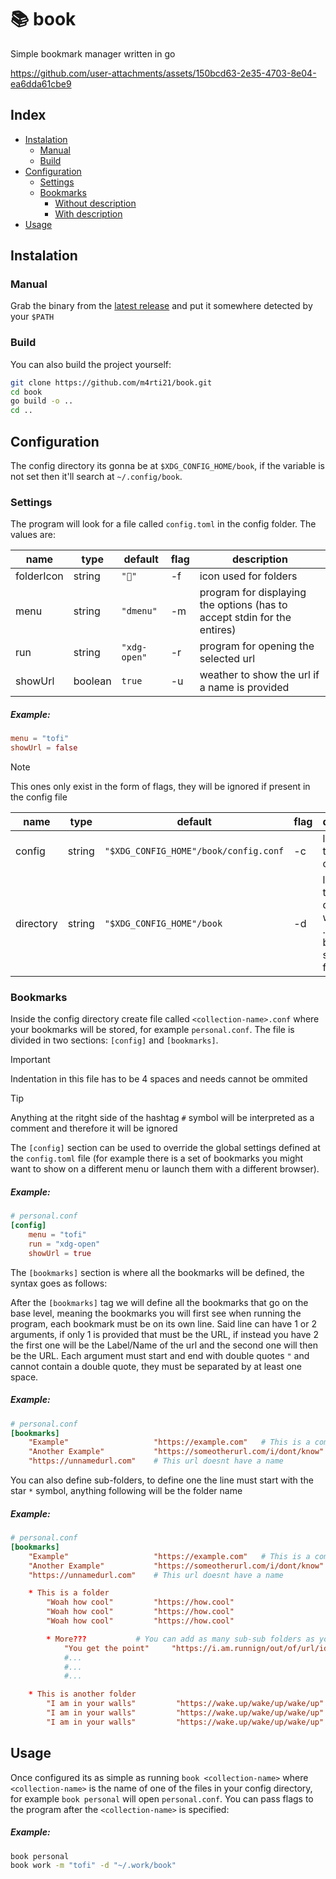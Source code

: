 # 📚 book

Simple bookmark manager written in go

https://github.com/user-attachments/assets/150bcd63-2e35-4703-8e04-ea6dda61cbe9

## Index
- [Instalation](#instalation)
  * [Manual](#manual)
  * [Build](#build)
- [Configuration](#configuration)
  * [Settings](#settings)
  * [Bookmarks](#bookmarks)
    + [Without description](#without-description)
    + [With description](#with-description)
- [Usage](#usage)

## Instalation
### Manual
Grab the binary from the [latest release](https://github.com/M4rti21/book/releases/latest) 
and put it somewhere detected by your `$PATH`

### Build
You can also build the project yourself:
```sh
git clone https://github.com/m4rti21/book.git
cd book
go build -o ..
cd ..
```

## Configuration
The config directory its gonna be at `$XDG_CONFIG_HOME/book`, if the variable
is not set then it'll search at `~/.config/book`.

### Settings
The program will look for a file called `config.toml` in the config folder.
The values are:

| name          | type      | default       | flag | description  |
|---------------|-----------|---------------|------|--------------|
| folderIcon    | string    | `""`           | -f   | icon used for folders |
| menu          | string    | `"dmenu"`       | -m   | program for displaying the options (has to accept stdin for the entires) |
| run           | string    | `"xdg-open"`    | -r   | program for opening the selected url |
| showUrl       | boolean   | `true`          | -u   | weather to show the url if a name is provided |

##### Example: 
```toml
menu = "tofi"
showUrl = false
```

> [!NOTE]
> This ones only exist in the form of flags, they will be ignored if present
> in the config file

| name          | type      | default                               | flag  | description |
|---------------|-----------|---------------------------------------|-------|-------------|
| config        | string    | `"$XDG_CONFIG_HOME"/book/config.conf` | -c    | location of the base config file |
| directory     | string    | `"$XDG_CONFIG_HOME"/book`             | -d    | location of the directory where <collection-name>.conf will be searched for |

### Bookmarks
Inside the config directory create file called `<collection-name>.conf` where your
bookmarks will be stored, for example `personal.conf`. The file is divided in two
sections: `[config]` and `[bookmarks]`.

> [!IMPORTANT]
> Indentation in this file has to be 4 spaces and needs cannot be ommited

> [!TIP]
> Anything at the ritght side of the hashtag `#` symbol will be interpreted as a 
> comment and therefore it will be ignored

The `[config]` section can be used to override the global settings defined at the 
`config.toml` file (for example there is a set of bookmarks you might want to show
on a different menu or launch them with a different browser).

##### Example: 
```conf
# personal.conf
[config]
    menu = "tofi"
    run = "xdg-open"
    showUrl = true
```

The `[bookmarks]` section is where all the bookmarks will be defined, the syntax
goes as follows:

After the `[bookmarks]` tag we will define all the bookmarks that go on the base
level, meaning the bookmarks you will first see when running the program, each
bookmark must be on its own line. Said line can have 1 or 2 arguments, if only
1 is provided that must be the URL, if instead you have 2 the first one will be
the Label/Name of the url and the second one will then be the URL. Each argument
must start and end with double quotes `"` and cannot contain a double quote, they
must be separated by at least one space.


##### Example: 
```conf
# personal.conf
[bookmarks]
    "Example"                   "https://example.com"   # This is a comment
    "Another Example"           "https://someotherurl.com/i/dont/know"
    "https://unnamedurl.com"    # This url doesnt have a name
```

You can also define sub-folders, to define one the line must start with the star
`*` symbol, anything following will be the folder name


##### Example: 
```conf
# personal.conf
[bookmarks]
    "Example"                   "https://example.com"   # This is a comment
    "Another Example"           "https://someotherurl.com/i/dont/know"
    "https://unnamedurl.com"    # This url doesnt have a name

    * This is a folder
        "Woah how cool"         "https://how.cool"
        "Woah how cool"         "https://how.cool"
        "Woah how cool"         "https://how.cool"

        * More???           # You can add as many sub-sub folders as you want
            "You get the point"     "https://i.am.runnign/out/of/url/ideas
            #...
            #...
            #...

    * This is another folder
        "I am in your walls"         "https://wake.up/wake/up/wake/up"
        "I am in your walls"         "https://wake.up/wake/up/wake/up"
        "I am in your walls"         "https://wake.up/wake/up/wake/up"
```

## Usage
Once configured its as simple as running `book <collection-name>` where 
`<collection-name>` is the name of one of the files in your config directory, 
for example `book personal` will open `personal.conf`. You can pass flags to
the program after the `<collection-name>` is specified:

##### Example: 
```sh
book personal
book work -m "tofi" -d "~/.work/book"
```
